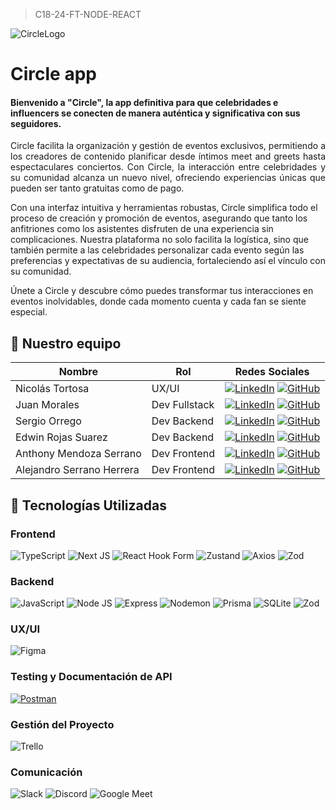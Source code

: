 > C18-24-FT-NODE-REACT

![CircleLogo](https://s3-alpha-sig.figma.com/img/7a82/8beb/52c3d8b2ee5971491674c064d0cb77e5?Expires=1718582400&Key-Pair-Id=APKAQ4GOSFWCVNEHN3O4&Signature=plkVlfJMhaqZ-lO5LOzEfNXyFlBlH7aCSfNTMVGzx5uDIwsaeZo8lhjjBDiif1dshY0AkDqtRKw2IxsCGyxK4f2VLet0DAl2tuMRz2rK~l3mfARAh1t5zwo74VP3~g2DPMqjPJeBGjfEXMMVQnRv1950K~V~EZNVhmkVDnZpnMkrCx~hpDYqcVtC5WeSez8W-jgwPCIiv9kgabg3E3WfjZetg0aoWHa4ltiNTNsMGhcZSJNOOKJVzWAy09illO-7dpKITIHlSmz3-XG6CHpmwIxd-NMeWwCRgzSSQX3cp3PW4LWDRgvgBdlQ2qySQRZSqoLPtMxlU2dmVTVyovHSzg__)

# Circle app
#### Bienvenido a "Circle", la app definitiva para que celebridades e influencers se conecten de manera auténtica y significativa con sus seguidores. <br>
<p align="justify"> Circle facilita la organización y gestión de eventos exclusivos, permitiendo a los creadores de contenido planificar desde íntimos meet and greets hasta espectaculares conciertos. Con Circle, la interacción entre celebridades y su comunidad alcanza un nuevo nivel, ofreciendo experiencias únicas que pueden ser tanto gratuitas como de pago.<br>

Con una interfaz intuitiva y herramientas robustas, Circle simplifica todo el proceso de creación y promoción de eventos, asegurando que tanto los anfitriones como los asistentes disfruten de una experiencia sin complicaciones. Nuestra plataforma no solo facilita la logística, sino que también permite a las celebridades personalizar cada evento según las preferencias y expectativas de su audiencia, fortaleciendo así el vínculo con su comunidad.<br>

Únete a Circle y descubre cómo puedes transformar tus interacciones en eventos inolvidables, donde cada momento cuenta y cada fan se siente especial.
 </p> 



## 🚀 Nuestro equipo
| Nombre | Rol | Redes Sociales |
| ------ | --- | --------------- |
| Nicolás Tortosa | UX/UI | [![LinkedIn](https://img.shields.io/badge/linkedin%20-%230077B5.svg?style=for-the-badge&logo=linkedin&logoColor=white)](https://www.linkedin.com/in/nicol%C3%A1s-garc%C3%ADa-tortosa-28b392190/) [![GitHub](https://img.shields.io/badge/github-%23121011.svg?style=for-the-badge&logo=github&logoColor=white)](https://github.com/NicoTortosa) |
| Juan Morales | Dev Fullstack| [![LinkedIn](https://img.shields.io/badge/linkedin%20-%230077B5.svg?style=for-the-badge&logo=linkedin&logoColor=white)](https://www.linkedin.com/in/juan-exequiel-morales/) [![GitHub](https://img.shields.io/badge/github-%23121011.svg?style=for-the-badge&logo=github&logoColor=white)](https://github.com/Juanmorales1810) |
| Sergio Orrego  | Dev Backend | [![LinkedIn](https://img.shields.io/badge/linkedin%20-%230077B5.svg?style=for-the-badge&logo=linkedin&logoColor=white)](https://www.linkedin.com/in/saorregog/) [![GitHub](https://img.shields.io/badge/github-%23121011.svg?style=for-the-badge&logo=github&logoColor=white)](https://github.com/saorregog) |
| Edwin Rojas Suarez | Dev Backend | [![LinkedIn](https://img.shields.io/badge/linkedin%20-%230077B5.svg?style=for-the-badge&logo=linkedin&logoColor=white)](https://www.linkedin.com/in/enrojass/) [![GitHub](https://img.shields.io/badge/github-%23121011.svg?style=for-the-badge&logo=github&logoColor=white)](https://github.com/enrojass04) |
|Anthony Mendoza Serrano| Dev Frontend | [![LinkedIn](https://img.shields.io/badge/linkedin%20-%230077B5.svg?style=for-the-badge&logo=linkedin&logoColor=white)](https://www.linkedin.com/in/anthony-mendosa/) [![GitHub](https://img.shields.io/badge/github-%23121011.svg?style=for-the-badge&logo=github&logoColor=white)](https://github.com/Anthonytrader) |
| Alejandro Serrano Herrera | Dev Frontend | [![LinkedIn](https://img.shields.io/badge/linkedin%20-%230077B5.svg?style=for-the-badge&logo=linkedin&logoColor=white)](https://www.linkedin.com/in/serranoh93/) [![GitHub](https://img.shields.io/badge/github-%23121011.svg?style=for-the-badge&logo=github&logoColor=white)](https://github.com/SerranoH93) |


## 🚀 Tecnologías Utilizadas

### Frontend
![TypeScript](https://img.shields.io/badge/typescript-%23007ACC.svg?style=for-the-badge&logo=typescript&logoColor=white)
![Next JS](https://img.shields.io/badge/Next-black?style=for-the-badge&logo=next.js&logoColor=white)
![React Hook Form](https://img.shields.io/badge/react%20hook%20form%20-%20pr?style=for-the-badge&logo=reacthookform&logoColor=%23ffffff&labelColor=%23ea899a&color=%23ea899a)
![Zustand](https://img.shields.io/badge/zustand%20-%20pr?style=for-the-badge&logoColor=%23ffffff&labelColor=%2300019a&color=%2300019a)
![Axios](https://img.shields.io/badge/axios%20-%20pr?style=for-the-badge&logo=axios&logoColor=%23ffffff&labelColor=%234c2882&color=%234c2882)
![Zod](https://img.shields.io/badge/zod-%233068b7.svg?style=for-the-badge&logo=zod&logoColor=white)




### Backend
![JavaScript](https://img.shields.io/badge/javascript-%23323330.svg?style=for-the-badge&logo=javascript&logoColor=%23F7DF1E)
![Node JS](https://img.shields.io/badge/Node%20JS-%20pr?style=for-the-badge&logo=nodedotjs&logoColor=%23ffffff&labelColor=%20%2344883e&color=%20%2344883e)
![Express](https://img.shields.io/badge/Express-%20pr?style=for-the-badge&logo=express&logoColor=%23ffffff&labelColor=%20%23000000&color=%20%23000000)
![Nodemon](https://img.shields.io/badge/NODEMON-%23323330.svg?style=for-the-badge&logo=nodemon&logoColor=%BBDEAD)
![Prisma](https://img.shields.io/badge/Prisma-3982CE?style=for-the-badge&logo=Prisma&logoColor=white)
![SQLite](https://img.shields.io/badge/sqlite-%2307405e.svg?style=for-the-badge&logo=sqlite&logoColor=white)
![Zod](https://img.shields.io/badge/zod-%233068b7.svg?style=for-the-badge&logo=zod&logoColor=white)

### UX/UI
![Figma](https://img.shields.io/badge/figma%20-%20pr?style=for-the-badge&logo=figma&logoColor=%23ffffff&labelColor=%23F24E1E&color=%23F24E1E)

### Testing y Documentación de API
[![Postman](https://img.shields.io/badge/postman%20-%20pr?style=for-the-badge&logo=postman&logoColor=%23ffffff&labelColor=%23FF6C37&color=%23FF6C37)](https://documenter.getpostman.com/view/36260299/2sA3XPBhJ8)

### Gestión del Proyecto
![Trello](https://img.shields.io/badge/Trello-%23026AA7.svg?style=for-the-badge&logo=Trello&logoColor=white)

### Comunicación
![Slack](https://img.shields.io/badge/Slack%20-%20pr?style=for-the-badge&logo=slack&logoColor=%23ffffff&labelColor=%234A154B&color=%234A154B)
![Discord](https://img.shields.io/badge/Discord%20-%20pr?style=for-the-badge&logo=discord&logoColor=%23ffffff&labelColor=%235865F2&color=%235865F2)
![Google Meet](https://img.shields.io/badge/Google%20meet%20-%20pr?style=for-the-badge&logo=googlemeet&logoColor=%23ffffff&labelColor=%2300897B&color=%2300897B)
